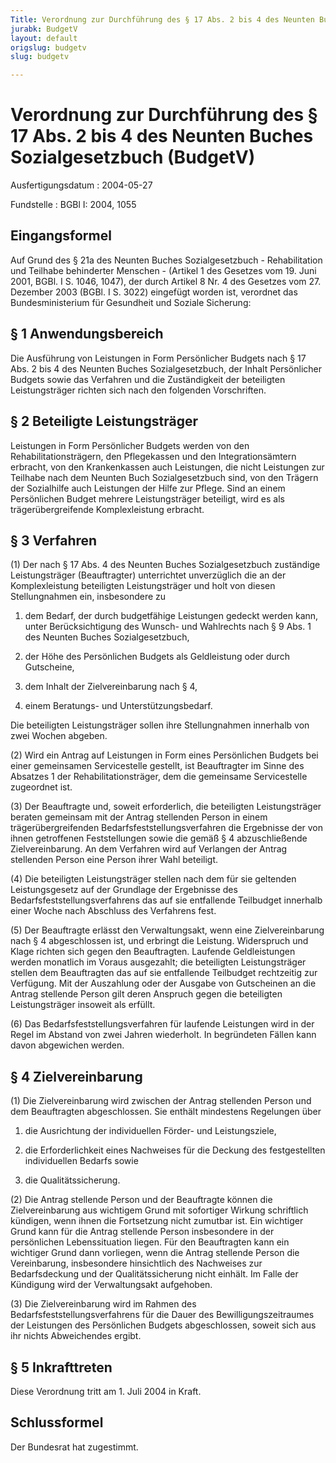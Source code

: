 ```yaml
---
Title: Verordnung zur Durchführung des § 17 Abs. 2 bis 4 des Neunten Buches Sozialgesetzbuch
jurabk: BudgetV
layout: default
origslug: budgetv
slug: budgetv

---
```


# Verordnung zur Durchführung des § 17 Abs. 2 bis 4 des Neunten Buches Sozialgesetzbuch (BudgetV)

Ausfertigungsdatum
:   2004-05-27

Fundstelle
:   BGBl I: 2004, 1055

## Eingangsformel

Auf Grund des § 21a des Neunten Buches Sozialgesetzbuch -
Rehabilitation und Teilhabe behinderter Menschen - (Artikel 1 des
Gesetzes vom 19. Juni 2001, BGBl. I S. 1046, 1047), der durch Artikel
8 Nr. 4 des Gesetzes vom 27. Dezember 2003 (BGBl. I S. 3022) eingefügt
worden ist, verordnet das Bundesministerium für Gesundheit und Soziale
Sicherung:

## § 1 Anwendungsbereich

Die Ausführung von Leistungen in Form Persönlicher Budgets nach § 17
Abs. 2 bis 4 des Neunten Buches Sozialgesetzbuch, der Inhalt
Persönlicher Budgets sowie das Verfahren und die Zuständigkeit der
beteiligten Leistungsträger richten sich nach den folgenden
Vorschriften.

## § 2 Beteiligte Leistungsträger

Leistungen in Form Persönlicher Budgets werden von den
Rehabilitationsträgern, den Pflegekassen und den Integrationsämtern
erbracht, von den Krankenkassen auch Leistungen, die nicht Leistungen
zur Teilhabe nach dem Neunten Buch Sozialgesetzbuch sind, von den
Trägern der Sozialhilfe auch Leistungen der Hilfe zur Pflege. Sind an
einem Persönlichen Budget mehrere Leistungsträger beteiligt, wird es
als trägerübergreifende Komplexleistung erbracht.

## § 3 Verfahren

(1) Der nach § 17 Abs. 4 des Neunten Buches Sozialgesetzbuch
zuständige Leistungsträger (Beauftragter) unterrichtet unverzüglich
die an der Komplexleistung beteiligten Leistungsträger und holt von
diesen Stellungnahmen ein, insbesondere zu

1.  dem Bedarf, der durch budgetfähige Leistungen gedeckt werden kann,
    unter Berücksichtigung des Wunsch- und Wahlrechts nach § 9 Abs. 1 des
    Neunten Buches Sozialgesetzbuch,


2.  der Höhe des Persönlichen Budgets als Geldleistung oder durch
    Gutscheine,


3.  dem Inhalt der Zielvereinbarung nach § 4,


4.  einem Beratungs- und Unterstützungsbedarf.



Die beteiligten Leistungsträger sollen ihre Stellungnahmen innerhalb
von zwei Wochen abgeben.

(2) Wird ein Antrag auf Leistungen in Form eines Persönlichen Budgets
bei einer gemeinsamen Servicestelle gestellt, ist Beauftragter im
Sinne des Absatzes 1 der Rehabilitationsträger, dem die gemeinsame
Servicestelle zugeordnet ist.

(3) Der Beauftragte und, soweit erforderlich, die beteiligten
Leistungsträger beraten gemeinsam mit der Antrag stellenden Person in
einem trägerübergreifenden Bedarfsfeststellungsverfahren die
Ergebnisse der von ihnen getroffenen Feststellungen sowie die gemäß §
4 abzuschließende Zielvereinbarung. An dem Verfahren wird auf
Verlangen der Antrag stellenden Person eine Person ihrer Wahl
beteiligt.

(4) Die beteiligten Leistungsträger stellen nach dem für sie geltenden
Leistungsgesetz auf der Grundlage der Ergebnisse des
Bedarfsfeststellungsverfahrens das auf sie entfallende Teilbudget
innerhalb einer Woche nach Abschluss des Verfahrens fest.

(5) Der Beauftragte erlässt den Verwaltungsakt, wenn eine
Zielvereinbarung nach § 4 abgeschlossen ist, und erbringt die
Leistung. Widerspruch und Klage richten sich gegen den Beauftragten.
Laufende Geldleistungen werden monatlich im Voraus ausgezahlt; die
beteiligten Leistungsträger stellen dem Beauftragten das auf sie
entfallende Teilbudget rechtzeitig zur Verfügung. Mit der Auszahlung
oder der Ausgabe von Gutscheinen an die Antrag stellende Person gilt
deren Anspruch gegen die beteiligten Leistungsträger insoweit als
erfüllt.

(6) Das Bedarfsfeststellungsverfahren für laufende Leistungen wird in
der Regel im Abstand von zwei Jahren wiederholt. In begründeten Fällen
kann davon abgewichen werden.

## § 4 Zielvereinbarung

(1) Die Zielvereinbarung wird zwischen der Antrag stellenden Person
und dem Beauftragten abgeschlossen. Sie enthält mindestens Regelungen
über

1.  die Ausrichtung der individuellen Förder- und Leistungsziele,


2.  die Erforderlichkeit eines Nachweises für die Deckung des
    festgestellten individuellen Bedarfs sowie


3.  die Qualitätssicherung.




(2) Die Antrag stellende Person und der Beauftragte können die
Zielvereinbarung aus wichtigem Grund mit sofortiger Wirkung
schriftlich kündigen, wenn ihnen die Fortsetzung nicht zumutbar ist.
Ein wichtiger Grund kann für die Antrag stellende Person insbesondere
in der persönlichen Lebenssituation liegen. Für den Beauftragten kann
ein wichtiger Grund dann vorliegen, wenn die Antrag stellende Person
die Vereinbarung, insbesondere hinsichtlich des Nachweises zur
Bedarfsdeckung und der Qualitätssicherung nicht einhält. Im Falle der
Kündigung wird der Verwaltungsakt aufgehoben.

(3) Die Zielvereinbarung wird im Rahmen des
Bedarfsfeststellungsverfahrens für die Dauer des
Bewilligungszeitraumes der Leistungen des Persönlichen Budgets
abgeschlossen, soweit sich aus ihr nichts Abweichendes ergibt.

## § 5 Inkrafttreten

Diese Verordnung tritt am 1. Juli 2004 in Kraft.

## Schlussformel

Der Bundesrat hat zugestimmt.

